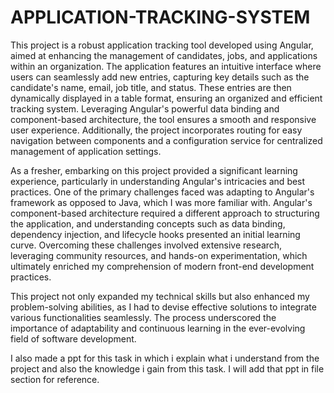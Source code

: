 # APPLICATION-TRACKING-SYSTEM

This project is a robust application tracking tool developed using Angular, aimed at enhancing the management of candidates, jobs, and applications within an organization. 
The application features an intuitive interface where users can seamlessly add new entries, capturing key details such as the candidate's name, email, job title, and status. 
These entries are then dynamically displayed in a table format, ensuring an organized and efficient tracking system. Leveraging Angular's powerful data binding and component-based architecture, 
the tool ensures a smooth and responsive user experience. Additionally, the project incorporates routing for easy navigation between components and a configuration service for 
centralized management of application settings. 

As a fresher, embarking on this project provided a significant learning experience, particularly in understanding Angular's intricacies and best practices. 
One of the primary challenges faced was adapting to Angular's framework as opposed to Java, which I was more familiar with. Angular's component-based architecture 
required a different approach to structuring the application, and understanding concepts such as data binding, dependency injection, and lifecycle hooks presented 
an initial learning curve. Overcoming these challenges involved extensive research, leveraging community resources, and hands-on experimentation, which ultimately 
enriched my comprehension of modern front-end development practices.

This project not only expanded my technical skills but also enhanced my problem-solving abilities, as I had to devise effective solutions to integrate various functionalities seamlessly. 
The process underscored the importance of adaptability and continuous learning in the ever-evolving field of software development.

I also made a ppt for this task in which i explain what i understand from the project and also the knowledge i gain from this task.
I will add that ppt in file section for reference.
